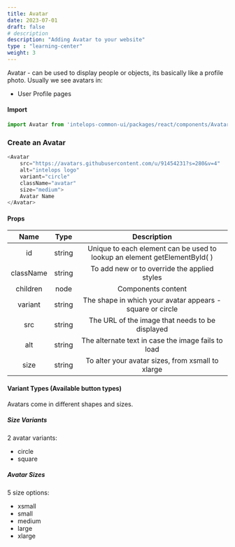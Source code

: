 ```yaml
---
title: Avatar
date: 2023-07-01
draft: false
# description
description: "Adding Avatar to your website"
type : "learning-center"
weight: 3
---
```


Avatar - can be used to display people or objects, its basically like a profile photo. Usually we see avatars in:
- User Profile pages

#### Import 
```js
import Avatar from 'intelops-common-ui/packages/react/components/Avatar/src';
```

### Create an Avatar
```js
<Avatar
    src="https://avatars.githubusercontent.com/u/91454231?s=280&v=4"
    alt="intelops logo"
    variant="circle"
    className="avatar"
    size="medium">
    Avatar Name
</Avatar>
```
#### Props

| **Name**    |  **Type**   |**Description**       |
| :----:      |    :----:   |    :----:            |
| id          | string      | Unique to each element can be used to lookup an element getElementById( ) |
| className   | string      | To add new or to override the applied styles |
| children    | node        | Components content |
| variant     | string      | The shape in which your avatar appears - square or circle |
| src         | string      | The URL of the image that needs to be displayed |
| alt         | string      | The alternate text in case the image fails to load |
| size        | string      | To alter your avatar sizes, from xsmall to xlarge |

#### Variant Types (Available button types)
Avatars come in different shapes and sizes.

##### Size Variants
2 avatar variants:
- circle
- square

##### Avatar Sizes
5 size options:
- xsmall 
- small
- medium
- large
- xlarge
